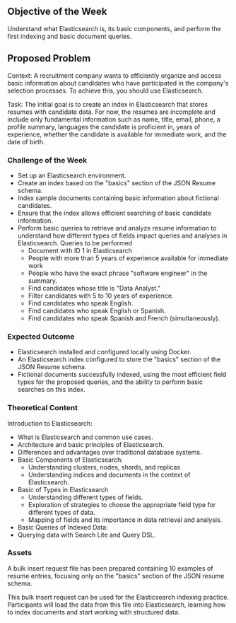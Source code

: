 ## Objective of the Week

Understand what Elasticsearch is, its basic components, and perform the first indexing and basic document queries.

## Proposed Problem

Context: A recruitment company wants to efficiently organize and access basic information about candidates who have participated in the company's selection processes. To achieve this, you should use Elasticsearch.

Task: The initial goal is to create an index in Elasticsearch that stores resumes with candidate data. For now, the resumes are incomplete and include only fundamental information such as name, title, email, phone, a profile summary, languages ​​the candidate is proficient in, years of experience, whether the candidate is available for immediate work, and the date of birth.

### Challenge of the Week

- Set up an Elasticsearch environment.
- Create an index based on the "basics" section of the JSON Resume schema.
- Index sample documents containing basic information about fictional candidates.
- Ensure that the index allows efficient searching of basic candidate information.
- Perform basic queries to retrieve and analyze resume information to understand how different types of fields impact queries and analyses in Elasticsearch. Queries to be performed
  - Document with ID 1 in Elasticsearch
  - People with more than 5 years of experience available for immediate work
  - People who have the exact phrase "software engineer" in the summary.
  - Find candidates whose title is "Data Analyst."
  - Filter candidates with 5 to 10 years of experience.
  - Find candidates who speak English.
  - Find candidates who speak English or Spanish.
  - Find candidates who speak Spanish and French (simultaneously).

### Expected Outcome

- Elasticsearch installed and configured locally using Docker.
- An Elasticsearch index configured to store the "basics" section of the JSON Resume schema.
- Fictional documents successfully indexed, using the most efficient field types for the proposed queries, and the ability to perform basic searches on this index.

### Theoretical Content

Introduction to Elasticsearch:

- What is Elasticsearch and common use cases.
- Architecture and basic principles of Elasticsearch.
- Differences and advantages over traditional database systems.
- Basic Components of Elasticsearch:
  - Understanding clusters, nodes, shards, and replicas
  - Understanding indices and documents in the context of Elasticsearch.
- Basic of Types in Elasticsearch
  - Understanding different types of fields.
  - Exploration of strategies to choose the appropriate field type for different types of data.
  - Mapping of fields and its importance in data retrieval and analysis.
- Basic Queries of Indexed Data:
- Querying data with Search Lite and Query DSL.

### Assets

A bulk insert request file has been prepared containing 10 examples of resume entries, focusing only on the "basics" section of the JSON resume schema.

This bulk insert request can be used for the Elasticsearch indexing practice. Participants will load the data from this file into Elasticsearch, learning how to index documents and start working with structured data.

